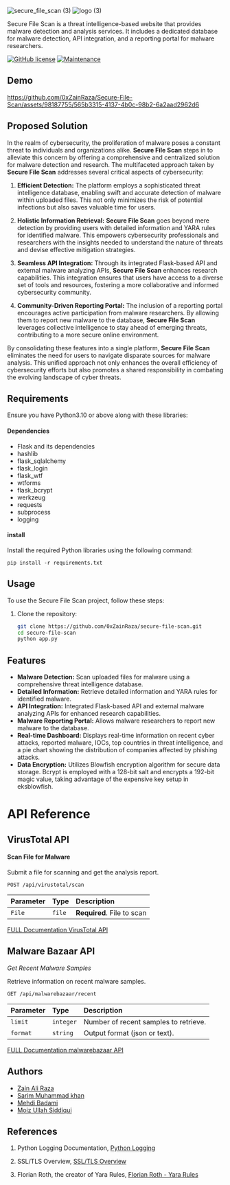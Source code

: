
![secure_file_scan (3)](https://github.com/0xZainRaza/Secure-File-Scan/assets/98187755/8604fa41-14a0-4004-8f08-e0d18ee4af79)
![logo (3)](https://github.com/0xZainRaza/Secure-File-Scan/assets/98187755/dfbbd887-9b58-4b47-994a-887b90c82c25)







Secure File Scan is a threat intelligence-based website that provides malware detection and analysis services. It includes a dedicated database for malware detection, API integration, and a reporting portal for malware researchers.


[![GitHub license](https://img.shields.io/github/license/creecros/simple_logo_gen.svg)](https://github.com/0xZainRaza/Secure-File-Scan/blob/main/LICENSE)
[![Maintenance](https://img.shields.io/badge/Maintained%3F-yes-green.svg)](https://github.com/0xZainRaza/Secure-File-Scan/graphs/contributors)


## Demo



https://github.com/0xZainRaza/Secure-File-Scan/assets/98187755/565b3315-4137-4b0c-98b2-6a2aad2962d6




## Proposed Solution

In the realm of cybersecurity, the proliferation of malware poses a constant threat to individuals and organizations alike. **Secure File Scan** steps in to alleviate this concern by offering a comprehensive and centralized solution for malware detection and research. The multifaceted approach taken by **Secure File Scan** addresses several critical aspects of cybersecurity:

1. **Efficient Detection:** The platform employs a sophisticated threat intelligence database, enabling swift and accurate detection of malware within uploaded files. This not only minimizes the risk of potential infections but also saves valuable time for users.

2. **Holistic Information Retrieval:** **Secure File Scan** goes beyond mere detection by providing users with detailed information and YARA rules for identified malware. This empowers cybersecurity professionals and researchers with the insights needed to understand the nature of threats and devise effective mitigation strategies.

3. **Seamless API Integration:** Through its integrated Flask-based API and external malware analyzing APIs, **Secure File Scan** enhances research capabilities. This integration ensures that users have access to a diverse set of tools and resources, fostering a more collaborative and informed cybersecurity community.

4. **Community-Driven Reporting Portal:** The inclusion of a reporting portal encourages active participation from malware researchers. By allowing them to report new malware to the database, **Secure File Scan** leverages collective intelligence to stay ahead of emerging threats, contributing to a more secure online environment.

By consolidating these features into a single platform, **Secure File Scan** eliminates the need for users to navigate disparate sources for malware analysis. This unified approach not only enhances the overall efficiency of cybersecurity efforts but also promotes a shared responsibility in combating the evolving landscape of cyber threats.

## Requirements

Ensure you have Python3.10 or above along with these libraries:

#### Dependencies

- Flask and its dependencies
- hashlib
- flask_sqlalchemy
- flask_login
- flask_wtf
- wtforms
- flask_bcrypt
- werkzeug
- requests
- subprocess
- logging

#### install

Install the required Python libraries using the following command:

    pip install -r requirements.txt



## Usage

To use the Secure File Scan project, follow these steps:

1. Clone the repository:

   ```bash
   git clone https://github.com/0xZainRaza/secure-file-scan.git
   cd secure-file-scan
   python app.py

## Features

- **Malware Detection:** Scan uploaded files for malware using a comprehensive threat intelligence database.
- **Detailed Information:** Retrieve detailed information and YARA rules for identified malware.
- **API Integration:** Integrated Flask-based API and external malware analyzing APIs for enhanced research capabilities.
- **Malware Reporting Portal:** Allows malware researchers to report new malware to the database.
- **Real-time Dashboard:** Displays real-time information on recent cyber attacks, reported malware, IOCs, top countries in threat intelligence, and a pie chart showing the distribution of companies affected by phishing attacks.
- **Data Encryption:** Utilizes Blowfish encryption algorithm for secure data storage. Bcrypt is employed with a 128-bit salt and encrypts a 192-bit magic value, taking advantage of the expensive key setup in eksblowfish.


# API Reference

## VirusTotal API

#### Scan File for Malware

Submit a file for scanning and get the analysis report.

```http
POST /api/virustotal/scan
```

| Parameter | Type     | Description                |
| :-------- | :------- | :------------------------- |
| `File` | `file` | **Required**.  File to scan |

[FULL Documentation VirusTotal API](https://docs.virustotal.com/reference/post_files)


## Malware Bazaar API

*Get Recent Malware Samples*

Retrieve information on recent malware samples.

```
GET /api/malwarebazaar/recent
```
| Parameter | Type     | Description                |
| :-------- | :------- | :------------------------- |
| `limit` | `integer` |   Number of recent samples to retrieve. |
| `format` | `string` |   Output format (json or text). |


[FULL Documentation malwarebazaar API](https://bazaar.abuse.ch/api/)

## Authors
- [Zain Ali Raza](https://www.linkedin.com/in/zain-ali-raza-7372b1219/)
- [Sarim Muhammad khan](https://www.linkedin.com/in/sarim-mohammed-khan-65bb921a3/)
- [Mehdi Badami](https://www.linkedin.com/in/mehdi-badami-bb1509258/)
- [Moiz Ullah Siddiqui](https://www.linkedin.com/in/moiz-sid/)


## References

1. Python Logging Documentation,
   [Python Logging](https://docs.python.org/3/library/logging.html)

2. SSL/TLS Overview,
   [SSL/TLS Overview](www.example.com/ssl-tls-overview)

3. Florian Roth, the creator of Yara Rules,
   [Florian Roth - Yara Rules](https://github.com/Neo23x0)
